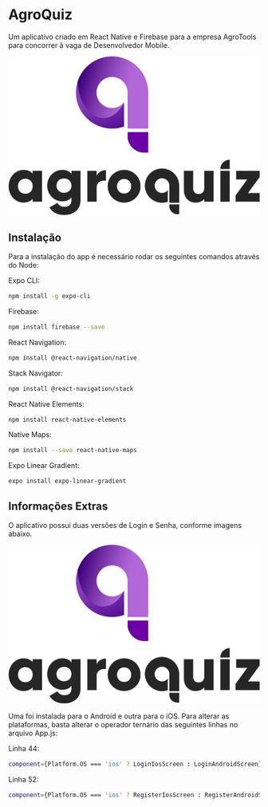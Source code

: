# AgroQuiz

Um aplicativo criado em React Native e Firebase para a empresa AgroTools para concorrer à vaga de Desenvolvedor Mobile. 

![alt text](https://raw.githubusercontent.com/swappin/agroquiz/master/files/agroquiz_arte_white.jpg?raw=true)


## Instalação

Para a instalação do app é necessário rodar os seguintes comandos através do Node:


Expo CLI: 
```bash
npm install -g expo-cli
```

Firebase: 
```bash
npm install firebase --save
```

React Navigation: 
```bash
npm install @react-navigation/native
```

Stack Navigator:

```bash
npm install @react-navigation/stack
```

React Native Elements: 
```bash
npm install react-native-elements
```

Native Maps: 
```bash
npm install --save react-native-maps
```

Expo Linear Gradient: 
```bash
expo install expo-linear-gradient
```

## Informações Extras

O aplicativo possui duas versões de Login e Senha, conforme imagens abaixo. 


![alt text](https://raw.githubusercontent.com/swappin/agroquiz/master/files/agroquiz_arte_white.jpg?raw=true) 

Uma foi instalada para o Android e outra para o iOS. Para alterar as plataformas, basta alterar o operador ternário das seguintes linhas no arquivo App.js:



Linha 44: 
```bash
component={Platform.OS === 'ios' ? LoginIosScreen : LoginAndroidScreen}
```

Linha 52: 
```bash
component={Platform.OS === 'ios' ? RegisterIosScreen : RegisterAndroidScreen }
```
